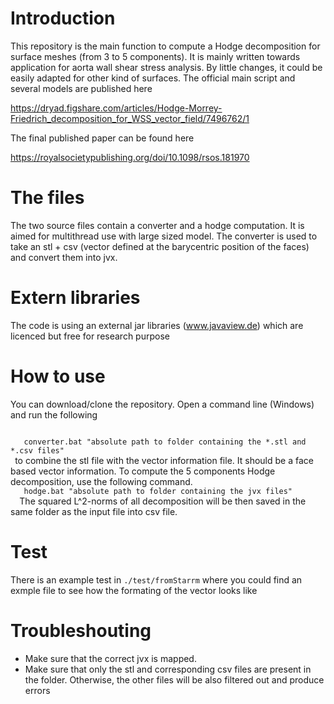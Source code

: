 # Introduction

This repository is the main function to compute a  Hodge decomposition for surface meshes (from 3 to 5 components). It is mainly written towards application for aorta wall shear stress analysis. By little changes, it could be easily adapted for other kind of surfaces. The official main script and several models are published here

https://dryad.figshare.com/articles/Hodge-Morrey-Friedrich_decomposition_for_WSS_vector_field/7496762/1

The final published paper can be found here

https://royalsocietypublishing.org/doi/10.1098/rsos.181970

# The files

The two source files contain a converter and a hodge computation. It is aimed for multithread use with large sized model. The converter is used to take an stl + csv (vector defined at the barycentric position of the faces) and convert them into jvx.

# Extern libraries

The code is using an external jar libraries (www.javaview.de) which are licenced but free for research purpose

# How to use

You can download/clone the repository. Open a command line (Windows) and run the following

<code>
   converter.bat "absolute path to folder containing the *.stl and *.csv files"
 </code>
 to combine the stl file with the vector information file. It should be a face based vector information. To compute the 5 components
 Hodge decomposition, use the following command.
 <code>
   hodge.bat "absolute path to folder containing the jvx files"
  </code>
The squared L^2-norms  of all decomposition will be then saved in the same folder as the input file into csv file.

# Test

There is an example test in <code>./test/fromStarrm</code> where you could find an exmple file to see how the formating of the vector looks like
# Troubleshouting

- Make sure that the correct jvx is mapped. 
- Make sure that only the stl and corresponding csv files are present in the folder. Otherwise, the other files will be also filtered out and produce errors
